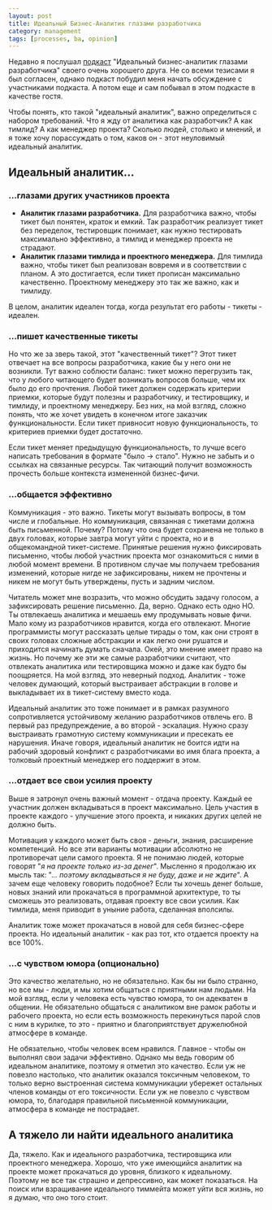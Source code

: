 ```yaml
---
layout: post
title: Идеальный Бизнес-Аналитик глазами разработчика
category: management
tags: [processes, ba, opinion]
---
```


Недавно я послушал [подкаст](https://www.instagram.com/itbakz/) "Идеальный бизнес-аналитик глазами разработчика" своего очень хорошего друга. Не со всеми тезисами я был согласен, однако подкаст побудил меня начать обсуждение с участниками подкаста. А потом еще и сам побывал в этом подкасте в качестве гостя.

Чтобы понять, кто такой "идеальный аналитик", важно определиться с набором требований. Что я жду от аналитика как разработчик? А как тимлид? А как менеджер проекта? Сколько людей, столько и мнений, и я тоже хочу порассуждать о том, каков он - этот неуловимый идеальный аналитик.

## Идеальный аналитик...

### ...глазами других участников проекта

- **Аналитик глазами разработчика.** Для разработчика важно, чтобы тикет был понятен, краток и емкий. Так разработчик реализует тикет без переделок, тестировщик понимает, как нужно тестировать максимально эффективно, а тимлид и менеджер проекта не страдают.
- **Аналитик глазами тимлида и проектного менеджера.** Для тимлида важно, чтобы тикет был реализован вовремя и в соответствии с планом. А это достигается, если тикет прописан максимально качественно. Проектному менеджеру это так же важно, как и тимлиду.

В целом, аналитик идеален тогда, когда результат его работы - тикеты - идеален.

### ...пишет качественные тикеты

Но что же за зверь такой, этот "качественный тикет"? Этот тикет отвечает на все вопросы разработчика, какие бы у него они не возникли. Тут важно соблюсти баланс: тикет можно перегрузить так, что у любого читающего будет возникать вопросов больше, чем их было до его прочтения. Любой тикет должен содержать критерии приемки, которые будут полезны и разработчику, и тестировщику, и тимлиду, и проектному менеджеру. Без них, на мой взгляд, сложно понять, что же хочет увидеть в конечном итоге заказчик функциональности. Если тикет привносит новую функциональность, то критериев приемки будет достаточно.

Если тикет меняет предыдущую функциональность, то лучше всего написать требования в формате "было → стало". Нужно не забыть и о ссылках на связанные ресурсы. Так читающий получит возможность прочесть больше контекста измененной бизнес-фичи.

### ...общается эффективно

Коммуникация - это важно. Тикеты могут вызывать вопросы, в том числе и глобальные. Но коммуникация, связанная с тикетами должна быть письменной. Почему? Потому что она будет сохранена не только в двух головах, которые завтра могут уйти с проекта, но и в общекомандной тикет-системе. Принятые решения нужно фиксировать письменно, чтобы любой участник проекта мог ознакомиться с ними в любой момент времени. В противном случае мы получаем требования изменений, которые нигде не зафиксированы, никем не прочтены и никем не могут быть утверждены, пусть и задним числом.

Читатель может мне возразить, что можно обсудить задачу голосом, а зафиксировать решение письменно. Да, верно. Однако есть одно НО. Ты отвлекаешь аналитика и мешаешь ему продумывать новые фичи. Мало кому из разработчиков нравится, когда его отвлекают. Многие программисты могут рассказать целые тирады о том, как они строят в своих головах сложные абстракции и как легко они  рушатся и приходится начинать думать сначала. Окей, это мнение имеет право на жизнь. Но почему же эти же самые разработчики считают, что отвлекать аналитика или тестировщика можно и даже как будто бы поощряется. На мой взгляд, это неверный подход. Аналитик - тоже человек думающий, который выстраивает абстракции в голове и выкладывает их в тикет-систему вместо кода.

Идеальный аналитик это тоже понимает и в рамках разумного сопротивляется устойчивому желанию разработчиков отвлечь его. В первый раз предупреждение, а во второй - эскалация. Нужно сразу выстраивать грамотную систему коммуникации и пресекать ее нарушения. Иначе говоря, идеальный аналитик не боится идти на рабочий здоровый конфликт с разработчиками во имя блага проекта, а толковый проектный менеджер его поддержит в этом.

### ...отдает все свои усилия проекту

Выше я затронул очень важный момент - отдача проекту. Каждый ее участник должен вкладываться в проект максимально. Цель участия в проекте каждого - улучшение этого проекта, и никаких других целей не должно быть.

Мотивация у каждого может быть своя - деньги, знания, расширение компетенций. Но все эти варианты мотивации абсолютно не противоречат цели самого проекта. Я не понимаю людей, которые говорят "*я на проекте только из-за денег*". Мысленно я продолжаю их мысль так: ".*.. поэтому вкладываться я не буду, даже и не ждите*". А зачем еще человеку говорить подобное? Если ты хочешь денег больше, новых знаний или прокачаться в программной архитектуре, то ты сможешь это реализовать, отдавая проекту все свои усилия. Как тимлида, меня приводит в уныние работа, сделанная вполсилы.

Аналитик тоже может прокачаться в новой для себя бизнес-сфере проекта. Но идеальный аналитик - как раз тот, кто отдается проекту на все 100%.

### ...с чувством юмора (опционально)

Это качество желательно, но не обязательно. Как бы ни было странно, но все мы - люди, и мы хотим общаться с приятными нам людьми. На мой взгляд, если у человека есть чувство юмора, то он адекватен в общении. Не обязательно общаться с аналитиком вне рамок работы и рабочего проекта, но если есть возможность перекинуться парой слов с ним в курилке, то это - приятно и благоприятствует дружелюбной атмосфере в команде.

Не обязательно, чтобы человек всем нравился. Главное - чтобы он выполнял свои задачи эффективно. Однако мы ведь говорим об идеальном аналитике, поэтому я отметил это качество. Если уж не повезло настолько, что аналитик оказался токсичным человеком, то только верно выстроенная система коммуникации убережет остальных членов команды от его токсичности. Если уж не повезло с чувством юмора, то, благодаря правильной письменной коммуникации, атмосфера в команде не пострадает.

## А тяжело ли найти идеального аналитика

Да, тяжело. Как и идеального разработчика, тестировщика или проектного менеджера. Хорошо, что уже имеющийся аналитик на проекте может прокачаться до уровня, близкого к идеальному. Поэтому не все так страшно и депрессивно, как может показаться. На поиск или взращивание идеального тиммейта может уйти вся жизнь, но я думаю, что оно того стоит.
